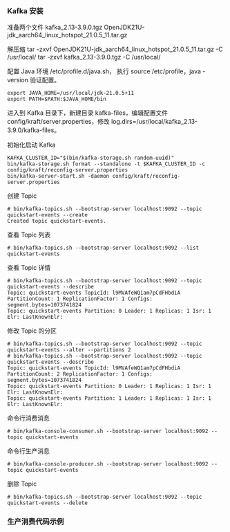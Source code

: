 ### Kafka 安装
准备两个文件
kafka_2.13-3.9.0.tgz
OpenJDK21U-jdk_aarch64_linux_hotspot_21.0.5_11.tar.gz

解压缩
 tar -zxvf OpenJDK21U-jdk_aarch64_linux_hotspot_21.0.5_11.tar.gz -C /usr/local/
 tar -zxvf kafka_2.13-3.9.0.tgz -C /usr/local/

配置 Java 环境  /etc/profile.d/java.sh， 执行 source /etc/profile，java -version 验证配置。
```
export JAVA_HOME=/usr/local/jdk-21.0.5+11
export PATH=$PATH:$JAVA_HOME/bin
```

进入到 Kafka 目录下，新建目录 kafka-files，编辑配置文件 config/kraft/server.properties，修改 log.dirs=/usr/local/kafka_2.13-3.9.0/kafka-files。

初始化启动 Kafka
```
KAFKA_CLUSTER_ID="$(bin/kafka-storage.sh random-uuid)"
bin/kafka-storage.sh format --standalone -t $KAFKA_CLUSTER_ID -c config/kraft/reconfig-server.properties
bin/kafka-server-start.sh -daemon config/kraft/reconfig-server.properties
```


创建 Topic
```
# bin/kafka-topics.sh --bootstrap-server localhost:9092 --topic quickstart-events --create
Created topic quickstart-events.
```

查看 Topic 列表
```
# bin/kafka-topics.sh --bootstrap-server localhost:9092 --list
quickstart-events
```

查看 Topic 详情
```
# bin/kafka-topics.sh --bootstrap-server localhost:9092 --topic quickstart-events --describe
Topic: quickstart-events TopicId: l9MVAfeWQ1am7pCdFHbdiA PartitionCount: 1 ReplicationFactor: 1 Configs: segment.bytes=1073741824
Topic: quickstart-events Partition: 0 Leader: 1 Replicas: 1 Isr: 1 Elr: LastKnownElr:
```

修改 Topic 的分区
```
# bin/kafka-topics.sh --bootstrap-server localhost:9092 --topic quickstart-events --alter --partitions 2
# bin/kafka-topics.sh --bootstrap-server localhost:9092 --topic quickstart-events --describe
Topic: quickstart-events TopicId: l9MVAfeWQ1am7pCdFHbdiA PartitionCount: 2 ReplicationFactor: 1 Configs: segment.bytes=1073741824
Topic: quickstart-events Partition: 0 Leader: 1 Replicas: 1 Isr: 1 Elr: LastKnownElr: 
Topic: quickstart-events Partition: 1 Leader: 1 Replicas: 1 Isr: 1 Elr: LastKnownElr:
```

命令行消费消息
```
# bin/kafka-console-consumer.sh --bootstrap-server localhost:9092 --topic quickstart-events
```

命令行生产消息
```
# bin/kafka-console-producer.sh --bootstrap-server localhost:9092 --topic quickstart-events
```

删除 Topic
```
# bin/kafka-topics.sh --bootstrap-server localhost:9092 --topic quickstart-events --delete
```

### 生产消费代码示例
